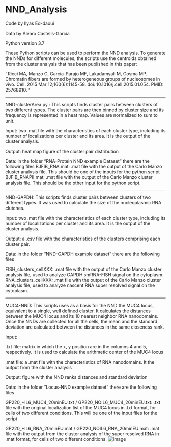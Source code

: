 # NND_Analysis

Code by Ilyas Ed-daoui

Data by Álvaro Castells-García

Python version 3.7


These Python scripts can be used to perform the NND analysis. To generate the NNDs for different molecules, the scripts use the centroids obtained from the cluster analysis that has been published in this paper:


‘ Ricci MA, Manzo C, García-Parajo MF, Lakadamyali M, Cosma MP. Chromatin fibers are formed by heterogeneous groups of nucleosomes in vivo. Cell. 2015 Mar 12;160(6):1145-58. doi: 10.1016/j.cell.2015.01.054. PMID: 25768910. ‘

---------------------------------------------------------------------------------------------

NND-clusterArea.py : This scripts finds cluster pairs between clusters of two different types. The cluster pairs are then binned by cluster size and its frequency is represented in a heat map. Values are normalized to sum to unit.


Input: two .mat file with the characteristics of each cluster type, including its number of localizations per cluster and its area. It is the output of the cluster analysis.


Output: heat map figure of the cluster pair distribution


Data: in the folder “RNA-Protein NND example Dataset” there are the following files BJFIB_RNA.mat: .mat file with the output of the Carlo Manzo cluster analysis file. This should be one of the inputs for the python script 
BJFIB_RNAPII.mat: .mat file with the output of the Carlo Manzo cluster analysis file. This should be the other input for the python script.






---------------------------------------------------------------------------------------------

NND-GAPDH: This scripts finds cluster pairs between clusters of two different types. It was used to calculate the size of the nucleoplasmic RNA clutches.

Input: two .mat file with the characteristics of each cluster type, including its number of localizations per cluster and its area. It is the output of the cluster analysis.

Output: a .csv file with the characteristics of the clusters comprising each cluster pair.

Data: in the folder “NND-GAPDH example dataset” there are the following files 

FISH_clusters_cellXXX: .mat file with the output of the Carlo Manzo cluster analysis file, used to analyze GAPDH smRNA-FISH signal on the cytoplasm. RNA_clusters_cellXXX: .mat file with the output of the Carlo Manzo cluster analysis file, used to analyze nascent RNA super resolved signal on the cytoplasm.



---------------------------------------------------------------------------------------------

MUC4-NND: This scripts uses as a basis for the NND the MUC4 locus, equivalent to a single, well defined cluster. It calculates the distances between the MUC4 locus and its 10 nearest neighbor RNA nanodomains. Once the NNDs are collected for all the cells, the mean and the standard deviation are calculated between the distances in the same closeness rank.


Input: 

.txt file: matrix in which the x, y position are in the columns 4 and 5, respectively. It is used to calculate the arithmetic center of the MUC4 locus 

.mat file: a .mat file with the characteristics of RNA nanodomains. It the output from the cluster analysis


Output: figure with the NND ranks distances and standard deviation


Data: in the folder “Locus-NND example dataset” there are the following files


GP220_+IL6_MUC4_20minEU.txt / GP220_NOIL6_MUC4_20minEU.txt: .txt file with the original localization list of the MUC4 locus in .txt format, for cells of two different conditions. This will be one of the input files for the script 

GP220_+IL6_RNA_20minEU.mat / GP220_NOIL6_RNA_20minEU.mat: .mat file with the output from the cluster analysis of the super resolved RNA in .mat format, for cells of two different conditions. 
![image](https://user-images.githubusercontent.com/8015729/137083961-cd6b0c4b-5073-46fa-a881-469c869ea3e3.png)
